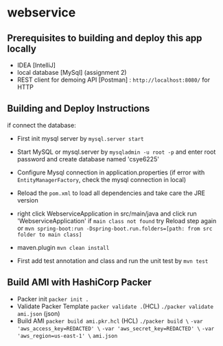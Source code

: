 # webservice


## Prerequisites to building and deploy this app locally
- IDEA [IntelliJ]
- local database [MySql] (assignment 2)
- REST client for demoing API [Postman] : `http://localhost:8080/` for HTTP
  
## Building and Deploy Instructions
if connect the database:
- First init mysql server by `mysql.server start` 
- Start MySQL or mysql.server by `mysqladmin -u root -p` and enter root password
and create database named 'csye6225'
- Configure Mysql connection in application.properties
  (if error with `EntityManagerFactory`, check the mysql connection in local)

- Reload the `pom.xml` to load all dependencies and take care the JRE version
- right click WebserviceApplication in src/main/java and click run 'WebserviceApplication'
    if `main class not found`  try Reload step again
    or `mvn spring-boot:run -Dspring-boot.run.folders=[path: from src folder to main class]`

- maven.plugin  `mvn clean install`
- First add test annotation and class and run the unit test by `mvn test` 


## Build AMI with HashiCorp Packer
- Packer init `packer init .`
- Validate Packer Template `packer validate .`(HCL) `./packer validate ami.json` (json)
- Build AMI   `packer build ami.pkr.hcl` (HCL)
    `./packer build \`
    `-var 'aws_access_key=REDACTED' \`
    `-var 'aws_secret_key=REDACTED' \`
    `-var 'aws_region=us-east-1' \`
    `ami.json` 